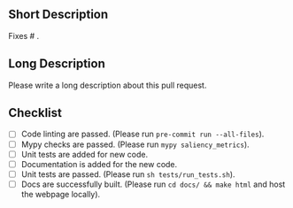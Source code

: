## Short Description

Fixes # .

## Long Description
Please write a long description about this pull request.

## Checklist

- [ ] Code linting are passed. (Please run `pre-commit run --all-files`).
- [ ] Mypy checks are passed. (Please run `mypy saliency_metrics`).
- [ ] Unit tests are added for new code.
- [ ] Documentation is added for the new code.
- [ ] Unit tests are passed. (Please run `sh tests/run_tests.sh`).
- [ ] Docs are successfully built. (Please run `cd docs/ && make html` and host the webpage locally).

